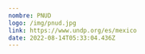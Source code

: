 ```yaml
---
nombre: PNUD
logo: /img/pnud.jpg
link: https://www.undp.org/es/mexico
date: 2022-08-14T05:33:04.436Z
---
```

